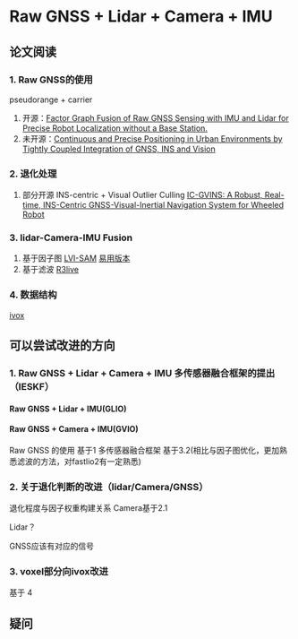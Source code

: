 # Raw GNSS + Lidar + Camera + IMU
## 论文阅读
### 1. Raw GNSS的使用
pseudorange + carrier 
1. 开源：[Factor Graph Fusion of Raw GNSS Sensing with IMU and Lidar for Precise Robot Localization without a Base Station.](https://github.com/JonasBchrt/raw-gnss-fusion)
2. 未开源：[Continuous and Precise Positioning in Urban Environments by Tightly Coupled Integration of GNSS, INS and Vision](https://ieeexplore.ieee.org/document/9866851)
### 2. 退化处理
1. 部分开源 INS-centric + Visual Outlier Culling [IC-GVINS: A Robust, Real-time, INS-Centric GNSS-Visual-Inertial Navigation System for Wheeled Robot](https://github.com/i2Nav-WHU/IC-GVINS)

### 3. lidar-Camera-IMU Fusion
1. 基于因子图 [LVI-SAM](https://github.com/TixiaoShan/LVI-SAM) [易用版本](https://github.com/Cc19245/LVI-SAM-Easyused)
2. 基于滤波 [R3live](https://github.com/hku-mars/r3live)

### 4. 数据结构
[ivox](https://github.com/gaoxiang12/faster-lio)
## 可以尝试改进的方向
### 1. Raw GNSS + Lidar + Camera + IMU 多传感器融合框架的提出（IESKF）
#### Raw GNSS + Lidar + IMU(GLIO)

#### Raw GNSS + Camera + IMU(GVIO)
Raw GNSS 的使用 基于1
多传感器融合框架 基于3.2(相比与因子图优化，更加熟悉滤波的方法，对fastlio2有一定熟悉)
### 2. 关于退化判断的改进（lidar/Camera/GNSS）
退化程度与因子权重构建关系
Camera基于2.1

Lidar？

GNSS应该有对应的信号
### 3. voxel部分向ivox改进
基于 4

## 疑问
